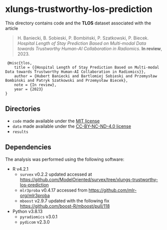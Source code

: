 # xlungs-trustworthy-los-prediction

This directory contains code and the **TLOS** dataset associated with the article

> H. Baniecki, B. Sobieski, P. Bombiński, P. Szatkowski, P. Biecek. *Hospital Length of Stay Prediction Based on Multi-modal Data towards Trustworthy Human-AI Collaboration in Radiomics*. **In review**, 2023.

```
 @misc{tlos,
    title = {{Hospital Length of Stay Prediction Based on Multi-modal Data towards Trustworthy Human-AI Collaboration in Radiomics}},
    author = {Hubert Baniecki and Bartlomiej Sobieski and Przemysław Bombiński and Patryk Szatkowski and Przemysław Biecek},
    note = {In review},
    year = {2023}
}
```

## Directories

- `code` made available under the [MIT license](code/LICENSE)
- `data` made available under the [CC-BY-NC-ND-4.0 license](data/LICENSE)
- `results`

## Dependencies

The analysis was performed using the following software:
- R v4.2.1 
    - `survex` v0.2.2 updated accessed at https://github.com/ModelOriented/survex/tree/xlungs-trustworthy-los-prediction
    - `mlr3proba` v0.4.17 accessed from https://github.com/mlr-org/mlr3proba
    - `mboost` v2.9.7 updated with the following fix https://github.com/boost-R/mboost/pull/118
- Python v3.8.13
    - `pyradiomics` v3.0.1
    - `pydicom` v2.3.0